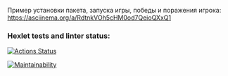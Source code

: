 Пример установки пакета, запуска игры, победы и поражения игрока:                                                      
https://asciinema.org/a/RdtnkVOh5cHM0od7QeioQXxQ1
 
### Hexlet tests and linter status:
[![Actions Status](https://github.com/MrMAx-26/python-project-49/actions/workflows/hexlet-check.yml/badge.svg)](https://github.com/MrMAx-26/python-project-49/actions)

[![Maintainability](https://api.codeclimate.com/v1/badges/22d7b4eb0c8257d2bfcd/maintainability)](https://codeclimate.com/github/MrMAx-26/python-project-49/maintainability)

